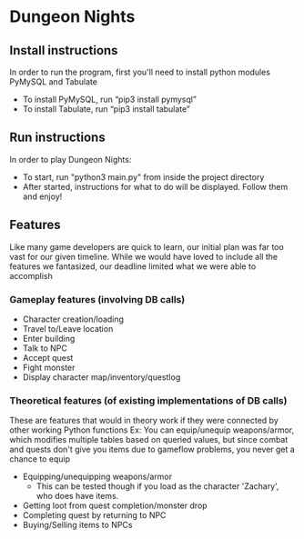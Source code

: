 # Dungeon Nights

## Install instructions
In order to run the program, first you'll need to install python modules PyMySQL and Tabulate
* To install PyMySQL, run “pip3 install pymysql”
* To install Tabulate, run “pip3 install tabulate”

## Run instructions
In order to play Dungeon Nights:
* To start, run "python3 main.py" from inside the project directory
* After started, instructions for what to do will be displayed. Follow them and enjoy!

## Features
Like many game developers are quick to learn, our initial plan was far too vast for our given timeline.
While we would have loved to include all the features we fantasized, our deadline limited what we were able to accomplish

### Gameplay features (involving DB calls)
* Character creation/loading
* Travel to/Leave location
* Enter building
* Talk to NPC
* Accept quest
* Fight monster
* Display character map/inventory/questlog

### Theoretical features (of existing implementations of DB calls)
These are features that would in theory work if they were connected by other working Python functions
Ex: You can equip/unequip weapons/armor, which modifies multiple tables based on queried values,
but since combat and quests don't give you items due to gameflow problems, you never get a chance to equip

* Equipping/unequipping weapons/armor
  * This can be tested though if you load as the character 'Zachary', who does have items.
* Getting loot from quest completion/monster drop
* Completing quest by returning to NPC
* Buying/Selling items to NPCs 
